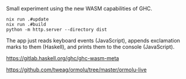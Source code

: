 Small experiment using the new WASM capabilities of GHC.

```shell
nix run .#update
nix run .#build
python -m http.server --directory dist
```

The app just reads keyboard events (JavaScript), appends exclamation
marks to them (Haskell), and prints them to the console (JavaScript).

https://gitlab.haskell.org/ghc/ghc-wasm-meta

https://github.com/tweag/ormolu/tree/master/ormolu-live
